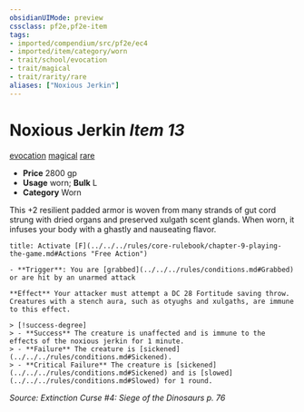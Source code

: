 ```yaml
---
obsidianUIMode: preview
cssclass: pf2e,pf2e-item
tags:
- imported/compendium/src/pf2e/ec4
- imported/item/category/worn
- trait/school/evocation
- trait/magical
- trait/rarity/rare
aliases: ["Noxious Jerkin"]
---
```

# Noxious Jerkin *Item 13*  
[evocation](evocation.md)  [magical](magical.md)  [rare](rare.md)  

- **Price** 2800 gp
- **Usage** worn; **Bulk** L
- **Category** Worn

This +2 resilient padded armor is woven from many strands of gut cord strung with dried organs and preserved xulgath scent glands. When worn, it infuses your body with a ghastly and nauseating flavor.

```ad-embed-ability
title: Activate [F](../../../rules/core-rulebook/chapter-9-playing-the-game.md#Actions "Free Action")

- **Trigger**: You are [grabbed](../../../rules/conditions.md#Grabbed) or are hit by an unarmed attack

**Effect** Your attacker must attempt a DC 28 Fortitude saving throw. Creatures with a stench aura, such as otyughs and xulgaths, are immune to this effect.

> [!success-degree] 
> - **Success** The creature is unaffected and is immune to the effects of the noxious jerkin for 1 minute.
> - **Failure** The creature is [sickened](../../../rules/conditions.md#Sickened).
> - **Critical Failure** The creature is [sickened](../../../rules/conditions.md#Sickened) and is [slowed](../../../rules/conditions.md#Slowed) for 1 round.
```

*Source: Extinction Curse #4: Siege of the Dinosaurs p. 76*
